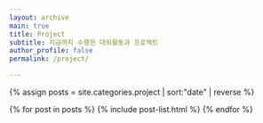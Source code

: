 ```yaml
---
layout: archive
main: true
title: Project
subtitle: 지금까지 수행한 대외활동과 프로젝트
author_profile: false
permalink: /project/

---
```



{% assign posts = site.categories.project | sort:"date" | reverse %}

{% for post in posts %}
  {% include post-list.html %}
{% endfor %}
